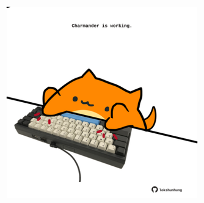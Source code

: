 <!-- built at 03/06/2025, 17:01:30 UTC -->
<p align="center">
  <img width="500" height="500" src="./ReadmeImage.svg">
</p>
